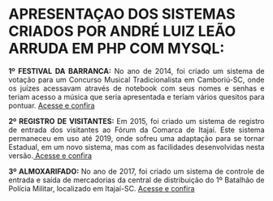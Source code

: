 # APRESENTAÇAO DOS SISTEMAS CRIADOS POR ANDRÉ LUIZ LEÃO ARRUDA EM PHP COM MYSQL: 
<p align=justify><b> 1º FESTIVAL DA BARRANCA: </b>No ano de 2014, foi criado um sistema de votação para um Concurso Musical Tradicionalista em Camboriú-SC, onde os juízes acessavam através de notebook com seus nomes e senhas e teriam acesso a música que seria apresentada e teriam vários quesitos para pontuar. <a href="barranca"> Acesse e confira </a></p>
<p align=justify><b> 2º REGISTRO DE VISITANTES: </b>Em 2015, foi criado um sistema de registro de entrada dos visitantes ao Fórum da Comarca de Itajaí. Este sistema permaneceu em uso até 2019, onde sofreu uma adaptação para se tornar Estadual, em um novo sistema, mas com as facilidades desenvolvidas nesta versão.<a href="visitantes"> Acesse e confira </a></p>
<p align=justify><b> 3º ALMOXARIFADO: </b> No ano de 2017, foi criado um sistema de controle de entrada e saída de mercadorias da central de distribuição do 1º Batalhão de Polícia Militar, localizado em Itajaí-SC. <a href="almoxarife"> Acesse e confira </a>

